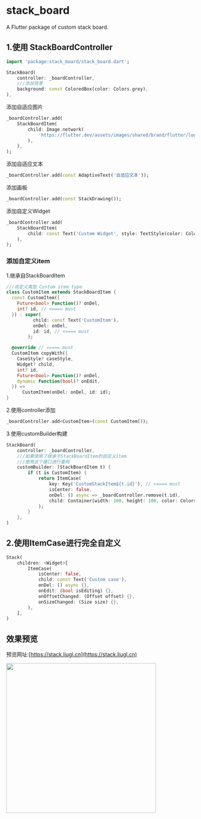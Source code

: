 # stack_board

A Flutter package of custom stack board.


## 1.使用 StackBoardController
```dart
import 'package:stack_board/stack_board.dart';

StackBoard(
    controller: _boardController,
    ///添加背景
    background: const ColoredBox(color: Colors.grey),
),
```
添加自适应图片
```dart
_boardController.add(
    StackBoardItem(
        child: Image.network(
            'https://flutter.dev/assets/images/shared/brand/flutter/logo/flutter-lockup.png',
        ),
    ),
);
```

添加自适应文本
```dart
_boardController.add(const AdaptiveText('自适应文本'));
```

添加画板
```dart
_boardController.add(const StackDrawing());
```

添加自定义Widget
```dart
_boardController.add(
    StackBoardItem(
        child: const Text('Custom Widget', style: TextStyle(color: Colors.white)),
    ),
);
```

### 添加自定义item
1.继承自StackBoardItem
```dart
///自定义类型 Custom item type
class CustomItem extends StackBoardItem {
  const CustomItem({
    Future<bool> Function()? onDel,
    int? id, // <==== must
  }) : super(
          child: const Text('CustomItem'),
          onDel: onDel,
          id: id, // <==== must
        );

  @override // <==== must
  CustomItem copyWith({
    CaseStyle? caseStyle,
    Widget? child,
    int? id,
    Future<bool> Function()? onDel,
    dynamic Function(bool)? onEdit,
  }) =>
      CustomItem(onDel: onDel, id: id);
}
```
2.使用controller添加
```dart
_boardController.add<CustomItem>(const CustomItem());
```
3.使用customBuilder构建
```dart
StackBoard(
    controller: _boardController,
    ///如果使用了继承于StackBoardItem的自定义item
    ///使用这个接口进行重构
    customBuilder: (StackBoardItem t) {
        if (t is CustomItem) {
            return ItemCase(
                key: Key('CustomStackItem${t.id}'), // <==== must
                isCenter: false,
                onDel: () async => _boardController.remove(t.id),
                child: Container(width: 100, height: 100, color: Colors.blue),
            );
        }
    },
)
```
## 2.使用ItemCase进行完全自定义
```dart
Stack(
    children: <Widget>[
        ItemCase(
            isCenter: false,
            child: const Text('Custom case'),
            onDel: () async {},
            onEdit: (bool isEditing) {},
            onOffsetChanged: (Offset offset) {},
            onSizeChanged: (Size size) {},
        ),
    ],
)
```

## 效果预览

预览网址:[https://stack.liugl.cn](https://stack.liugl.cn)

<img src="https://raw.githubusercontent.com/fluttercandies/stack_board/master/preview/pre.png" height=400>

